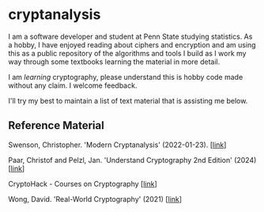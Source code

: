 # cryptanalysis

I am a software developer and student at Penn State studying statistics.  As a hobby, I have enjoyed reading about ciphers and encryption and am using this as a public repository of the algorithms and tools I build as I work my way through some textbooks learning the material in more detail.

I am *learning* cryptography, please understand this is hobby code made without any claim.  I welcome feedback.

I'll try my best to maintain a list of text material that is assisting me below.

## Reference Material 

Swenson, Christopher. 'Modern Cryptanalysis' (2022-01-23). [[link](https://swenson.io/Modern%20Cryptanalysis%20v1.1%202022-01-23.pdf)]

Paar, Christof and Pelzl, Jan. 'Understand Cryptography 2nd Edition' (2024) [[link](https://doi.org/10.1007/978-3-662-69007-9)]

CryptoHack - Courses on Cryptography [[link](https://cryptohack.org/)]

Wong, David.  'Real-World Cryptography' (2021) [[link](https://www.manning.com/books/real-world-cryptography)]

